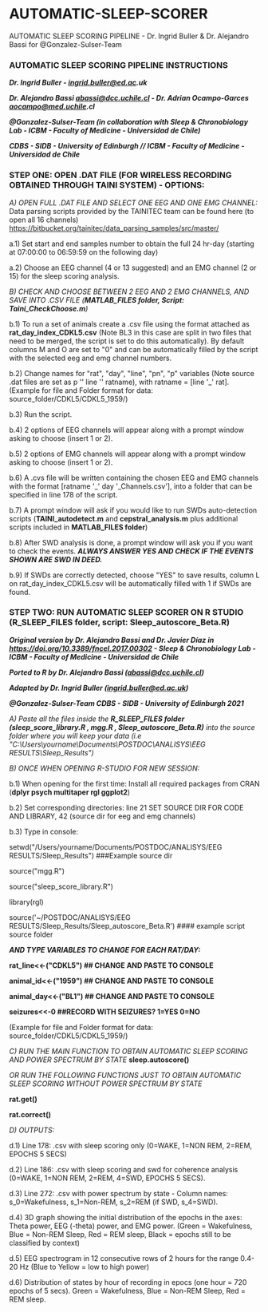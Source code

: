 # AUTOMATIC-SLEEP-SCORER
AUTOMATIC SLEEP SCORING PIPELINE - Dr. Ingrid Buller &amp;  Dr. Alejandro Bassi  for  @Gonzalez-Sulser-Team
### AUTOMATIC SLEEP SCORING PIPELINE INSTRUCTIONS

**_Dr. Ingrid Buller - ingrid.buller@ed.ac.uk_**

**_Dr. Alejandro Bassi abassi@dcc.uchile.cl - Dr. Adrian Ocampo-Garces aocampo@med.uchile.cl_**

**_@Gonzalez-Sulser-Team (in collaboration with Sleep & Chronobiology Lab - ICBM - Faculty of Medicine - Universidad de Chile)_**

**_CDBS - SIDB - University of Edinburgh // ICBM - Faculty of Medicine - Universidad de Chile_**

### **STEP ONE: OPEN .DAT FILE (FOR WIRELESS RECORDING OBTAINED THROUGH TAINI SYSTEM) - OPTIONS:**

_A) OPEN FULL .DAT FILE AND SELECT ONE EEG AND ONE EMG CHANNEL:_
Data parsing scripts provided by the TAINITEC team can be found here (to open all 16 channels) 
https://bitbucket.org/tainitec/data_parsing_samples/src/master/

a.1) Set start and end samples number to obtain the full 24 hr-day (starting at 07:00:00 to 06:59:59 on the following day)

a.2) Choose an EEG channel (4 or 13 suggested) and an EMG channel (2 or 15) for the sleep scoring analysis.

_B) CHECK AND CHOOSE BETWEEN 2 EEG AND 2 EMG CHANNELS, AND SAVE INTO .CSV FILE (**MATLAB_FILES folder, Script: Taini_CheckChoose.m**)_

b.1) To run a set of animals create a .csv file using the format attached as **rat_day_index_CDKL5.csv** (Note BL3 in this case are split in
two files that need to be merged, the script is set to do this automatically). 
By default columns M and O are set to "0" and can be automatically filled by the script with the selected eeg and emg channel numbers.

b.2) Change names for "rat", "day", "line", "pn", "p" variables (Note source .dat files are set as p '\' line '\' ratname),
with ratname = [line '_' rat]. (Example for file and Folder format for data: source_folder/CDKL5/CDKL5_1959/)

b.3) Run the script. 

b.4) 2 options of EEG channels will appear along with a prompt window asking to choose (insert 1 or 2).

b.5) 2 options of EMG channels will appear along with a prompt window asking to choose (insert 1 or 2).

b.6) A .cvs file will be written containing the chosen EEG and EMG channels with the format [ratname '_' day '_Channels.csv'], into a folder
that can be specified in line 178 of the script.

b.7) A prompt window will ask if you would like to run SWDs auto-detection scripts (**TAINI_autodetect.m** and **cepstral_analysis.m** plus additional
scripts included in **MATLAB_FILES folder**)

b.8) After SWD analysis is done, a prompt window will ask you if you want to check the events. **_ALWAYS ANSWER YES AND CHECK IF THE EVENTS SHOWN 
ARE SWD IN DEED._**

b.9) If SWDs are correctly detected, choose "YES" to save results, column L on rat_day_index_CDKL5.csv will be automatically filled with 1 if SWDs are found.

### **STEP TWO: RUN AUTOMATIC SLEEP SCORER ON R STUDIO (**R_SLEEP_FILES folder**, script: Sleep_autoscore_Beta.R)**

**_Original version by Dr. Alejandro Bassi and Dr. Javier Díaz in https://doi.org/10.3389/fncel.2017.00302  - Sleep & Chronobiology Lab - ICBM - Faculty of Medicine - Universidad de Chile_**

**_Ported to R by Dr. Alejandro Bassi (abassi@dcc.uchile.cl)_**

**_Adapted by Dr. Ingrid Buller (ingrid.buller@ed.ac.uk)_**

**_@Gonzalez-Sulser-Team CDBS - SIDB - University of Edinburgh 2021_**

_A) Paste all the files inside the **R_SLEEP_FILES folder (sleep_score_library.R , mgg.R , Sleep_autoscore_Beta.R)** into the source folder where you will keep your data (i.e "C:\Users\yourname\Documents\POSTDOC\ANALISYS\EEG RESULTS\Sleep_Results")_

_B) ONCE WHEN OPENING R-STUDIO FOR NEW SESSION:_

b.1) When opening for the first time: Install all required packages from CRAN (**dplyr psych multitaper rgl ggplot2**)

b.2) Set corresponding directories: line 21 SET SOURCE DIR FOR CODE AND LIBRARY, 42 (source dir for eeg and emg channels)

b.3) Type in console:

setwd("/Users/yourname/Documents/POSTDOC/ANALISYS/EEG RESULTS/Sleep_Results") ###Example source dir

source("mgg.R")

source("sleep_score_library.R")

library(rgl)

source('~/POSTDOC/ANALISYS/EEG RESULTS/Sleep_Results/Sleep_autoscore_Beta.R') #### example script source folder

**_AND TYPE VARIABLES TO CHANGE FOR EACH RAT/DAY:_** 

**rat_line<<-("CDKL5") ## CHANGE AND PASTE TO CONSOLE**

**animal_id<<-("1959") ## CHANGE AND PASTE TO CONSOLE**

**animal_day<<-("BL1") ## CHANGE AND PASTE TO CONSOLE**

**seizures<<-0 ##RECORD WITH SEIZURES? 1=YES 0=NO**

(Example for file and Folder format for data: source_folder/CDKL5/CDKL5_1959/)

_C) RUN THE MAIN FUNCTION TO OBTAIN AUTOMATIC SLEEP SCORING AND POWER SPECTRUM BY STATE_
**sleep.autoscore()**

_OR RUN THE FOLLOWING FUNCTIONS JUST TO OBTAIN AUTOMATIC SLEEP SCORING WITHOUT POWER SPECTRUM BY STATE_

**rat.get()**

**rat.correct()**

_D) OUTPUTS:_ 

d.1) Line 178: .csv with sleep scoring only (0=WAKE, 1=NON REM, 2=REM, EPOCHS 5 SECS)

d.2) Line 186: .csv with sleep scoring and swd for coherence analysis (0=WAKE, 1=NON REM, 2=REM, 4=SWD, EPOCHS 5 SECS).

d.3) Line 272: .csv with power spectrum by state - Column names: s_0=Wakefulness, s_1=Non-REM, s_2=REM (if SWD, s_4=SWD). 

d.4) 3D graph showing the initial distribution of the epochs in the axes: Theta power, EEG (-theta) power, and EMG power.
(Green = Wakefulness, Blue = Non-REM Sleep, Red = REM sleep, Black = epochs still to be classified by context)

d.5) EEG spectrogram in 12 consecutive rows of 2 hours for the range 0.4-20 Hz (Blue to Yellow = low to high power)

d.6) Distribution of states by hour of recording in epocs (one hour = 720 epochs of 5 secs). Green = Wakefulness, Blue = Non-REM Sleep, Red = REM sleep. 
